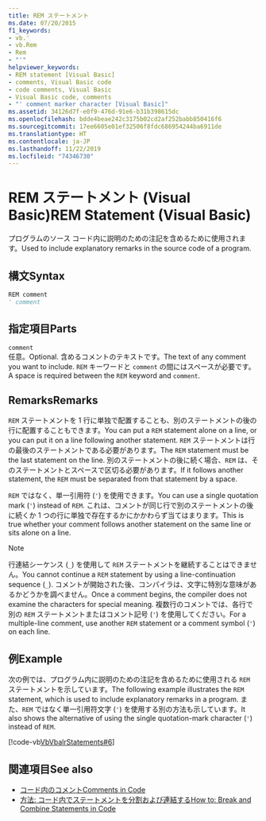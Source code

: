 ```yaml
---
title: REM ステートメント
ms.date: 07/20/2015
f1_keywords:
- vb.'
- vb.Rem
- Rem
- "'"
helpviewer_keywords:
- REM statement [Visual Basic]
- comments, Visual Basic code
- code comments, Visual Basic
- Visual Basic code, comments
- "' comment marker character [Visual Basic]"
ms.assetid: 34126d7f-e0f9-476d-91e6-b31b398615dc
ms.openlocfilehash: bdde4beae242c3175b02cd2af252babb850416f6
ms.sourcegitcommit: 17ee6605e01ef32506f8fdc686954244ba6911de
ms.translationtype: HT
ms.contentlocale: ja-JP
ms.lasthandoff: 11/22/2019
ms.locfileid: "74346730"
---
```

# <a name="rem-statement-visual-basic"></a><span data-ttu-id="e8b96-102">REM ステートメント (Visual Basic)</span><span class="sxs-lookup"><span data-stu-id="e8b96-102">REM Statement (Visual Basic)</span></span>
<span data-ttu-id="e8b96-103">プログラムのソース コード内に説明のための注記を含めるために使用されます。</span><span class="sxs-lookup"><span data-stu-id="e8b96-103">Used to include explanatory remarks in the source code of a program.</span></span>  
  
## <a name="syntax"></a><span data-ttu-id="e8b96-104">構文</span><span class="sxs-lookup"><span data-stu-id="e8b96-104">Syntax</span></span>  
  
```vb  
REM comment  
' comment  
```  
  
## <a name="parts"></a><span data-ttu-id="e8b96-105">指定項目</span><span class="sxs-lookup"><span data-stu-id="e8b96-105">Parts</span></span>  
 `comment`  
 <span data-ttu-id="e8b96-106">任意。</span><span class="sxs-lookup"><span data-stu-id="e8b96-106">Optional.</span></span> <span data-ttu-id="e8b96-107">含めるコメントのテキストです。</span><span class="sxs-lookup"><span data-stu-id="e8b96-107">The text of any comment you want to include.</span></span> <span data-ttu-id="e8b96-108">`REM` キーワードと `comment` の間にはスペースが必要です。</span><span class="sxs-lookup"><span data-stu-id="e8b96-108">A space is required between the `REM` keyword and `comment`.</span></span>  
  
## <a name="remarks"></a><span data-ttu-id="e8b96-109">Remarks</span><span class="sxs-lookup"><span data-stu-id="e8b96-109">Remarks</span></span>  
 <span data-ttu-id="e8b96-110">`REM` ステートメントを 1 行に単独で配置することも、別のステートメントの後の行に配置することもできます。</span><span class="sxs-lookup"><span data-stu-id="e8b96-110">You can put a `REM` statement alone on a line, or you can put it on a line following another statement.</span></span> <span data-ttu-id="e8b96-111">`REM` ステートメントは行の最後のステートメントである必要があります。</span><span class="sxs-lookup"><span data-stu-id="e8b96-111">The `REM` statement must be the last statement on the line.</span></span> <span data-ttu-id="e8b96-112">別のステートメントの後に続く場合、`REM` は、そのステートメントとスペースで区切る必要があります。</span><span class="sxs-lookup"><span data-stu-id="e8b96-112">If it follows another statement, the `REM` must be separated from that statement by a space.</span></span>  
  
 <span data-ttu-id="e8b96-113">`REM` ではなく、単一引用符 (`'`) を使用できます。</span><span class="sxs-lookup"><span data-stu-id="e8b96-113">You can use a single quotation mark (`'`) instead of `REM`.</span></span> <span data-ttu-id="e8b96-114">これは、コメントが同じ行で別のステートメントの後に続くか 1 つの行に単独で存在するかにかかわらず当てはまります。</span><span class="sxs-lookup"><span data-stu-id="e8b96-114">This is true whether your comment follows another statement on the same line or sits alone on a line.</span></span>  
  
> [!NOTE]
> <span data-ttu-id="e8b96-115">行連結シーケンス (`_`) を使用して `REM` ステートメントを継続することはできません。</span><span class="sxs-lookup"><span data-stu-id="e8b96-115">You cannot continue a `REM` statement by using a line-continuation sequence (`_`).</span></span> <span data-ttu-id="e8b96-116">コメントが開始された後、コンパイラは、文字に特別な意味があるかどうかを調べません。</span><span class="sxs-lookup"><span data-stu-id="e8b96-116">Once a comment begins, the compiler does not examine the characters for special meaning.</span></span> <span data-ttu-id="e8b96-117">複数行のコメントでは、各行で別の `REM` ステートメントまたはコメント記号 (`'`) を使用してください。</span><span class="sxs-lookup"><span data-stu-id="e8b96-117">For a multiple-line comment, use another `REM` statement or a comment symbol (`'`) on each line.</span></span>  
  
## <a name="example"></a><span data-ttu-id="e8b96-118">例</span><span class="sxs-lookup"><span data-stu-id="e8b96-118">Example</span></span>  
 <span data-ttu-id="e8b96-119">次の例では、プログラム内に説明のための注記を含めるために使用される `REM` ステートメントを示しています。</span><span class="sxs-lookup"><span data-stu-id="e8b96-119">The following example illustrates the `REM` statement, which is used to include explanatory remarks in a program.</span></span> <span data-ttu-id="e8b96-120">また、`REM` ではなく単一引用符文字 (`'`) を使用する別の方法も示しています。</span><span class="sxs-lookup"><span data-stu-id="e8b96-120">It also shows the alternative of using the single quotation-mark character (`'`) instead of `REM`.</span></span>  
  
 [!code-vb[VbVbalrStatements#6](~/samples/snippets/visualbasic/VS_Snippets_VBCSharp/VbVbalrStatements/VB/Class1.vb#6)]  
  
## <a name="see-also"></a><span data-ttu-id="e8b96-121">関連項目</span><span class="sxs-lookup"><span data-stu-id="e8b96-121">See also</span></span>

- [<span data-ttu-id="e8b96-122">コード内のコメント</span><span class="sxs-lookup"><span data-stu-id="e8b96-122">Comments in Code</span></span>](../../../visual-basic/programming-guide/program-structure/comments-in-code.md)
- [<span data-ttu-id="e8b96-123">方法: コード内でステートメントを分割および連結する</span><span class="sxs-lookup"><span data-stu-id="e8b96-123">How to: Break and Combine Statements in Code</span></span>](../../../visual-basic/programming-guide/program-structure/how-to-break-and-combine-statements-in-code.md)
